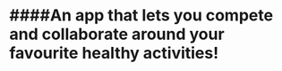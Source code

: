 ####An app that lets you compete and collaborate around your favourite healthy activities!
=============
